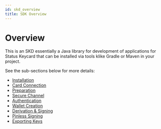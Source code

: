 ```yaml
---
id: skd_overview
title: SDK Overview
---
```

# Overview

This is an SKD essentially a Java library for development of applications for Status Keycard that can be installed via tools klike Gradle or Maven in your project.

See the sub-sections below for more details:

* [Installation](installation.html)
* [Card Connection](connection.html)
* [Preparation](preparation.html)
* [Secure Channel](securechannel.html)
* [Authentication](authentication.html)
* [Wallet Creation](create_wallet.html)
* [Derivation & Signing](derivation_sign.html)
* [Pinless Signing](pinless.html)
* [Exporting Keys](export.html)
